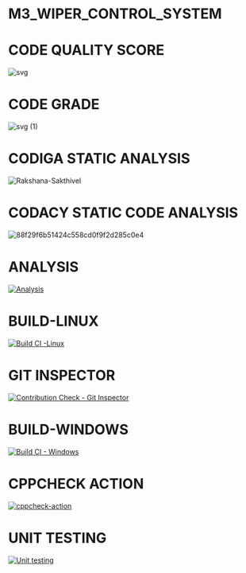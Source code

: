 # M3_WIPER_CONTROL_SYSTEM 
# CODE QUALITY SCORE
![svg](https://user-images.githubusercontent.com/101009876/168315806-dc461dfd-b35b-47e3-b7ab-e10a87e15fa3.svg) 
# CODE GRADE 
![svg (1)](https://user-images.githubusercontent.com/101009876/168315915-2b96e5f7-14fb-4e0d-abd8-ef7e952e0a82.svg) 
# CODIGA STATIC ANALYSIS 
![Rakshana-Sakthivel](https://user-images.githubusercontent.com/101009876/168427108-3f523176-8d03-40f8-b9fc-d4841760a53f.svg)

# CODACY STATIC CODE ANALYSIS 
![88f29f6b51424c558cd0f9f2d285c0e4](https://user-images.githubusercontent.com/101009876/168415458-35ed8332-b982-44fe-b5b0-a1bfda7ffe71.svg)
# ANALYSIS
[![Analysis](https://github.com/Rakshana-Sakthivel/M3_Wiper_Control_System-/actions/workflows/Analysis.yml/badge.svg)](https://github.com/Rakshana-Sakthivel/M3_Wiper_Control_System-/actions/workflows/Analysis.yml)
# BUILD-LINUX
[![Build CI -Linux](https://github.com/Rakshana-Sakthivel/M3_Wiper_Control_System-/actions/workflows/Build_Linux.yml/badge.svg)](https://github.com/Rakshana-Sakthivel/M3_Wiper_Control_System-/actions/workflows/Build_Linux.yml)
# GIT INSPECTOR
[![Contribution Check - Git Inspector](https://github.com/Rakshana-Sakthivel/M3_Wiper_Control_System-/actions/workflows/Git_inspector.yml/badge.svg)](https://github.com/Rakshana-Sakthivel/M3_Wiper_Control_System-/actions/workflows/Git_inspector.yml)
# BUILD-WINDOWS 
[![Build CI - Windows](https://github.com/Rakshana-Sakthivel/M3_Wiper_Control_System-/actions/workflows/Build_Windows.yml/badge.svg)](https://github.com/Rakshana-Sakthivel/M3_Wiper_Control_System-/actions/workflows/Build_Windows.yml)
# CPPCHECK ACTION 
[![cppcheck-action](https://github.com/Rakshana-Sakthivel/M3_Wiper_Control_System-/actions/workflows/cppcheck.yml/badge.svg)](https://github.com/Rakshana-Sakthivel/M3_Wiper_Control_System-/actions/workflows/cppcheck.yml)
# UNIT TESTING 
[![Unit testing](https://github.com/Rakshana-Sakthivel/M3_Wiper_Control_System-/actions/workflows/Unit_Testing.yml/badge.svg)](https://github.com/Rakshana-Sakthivel/M3_Wiper_Control_System-/actions/workflows/Unit_Testing.yml)
